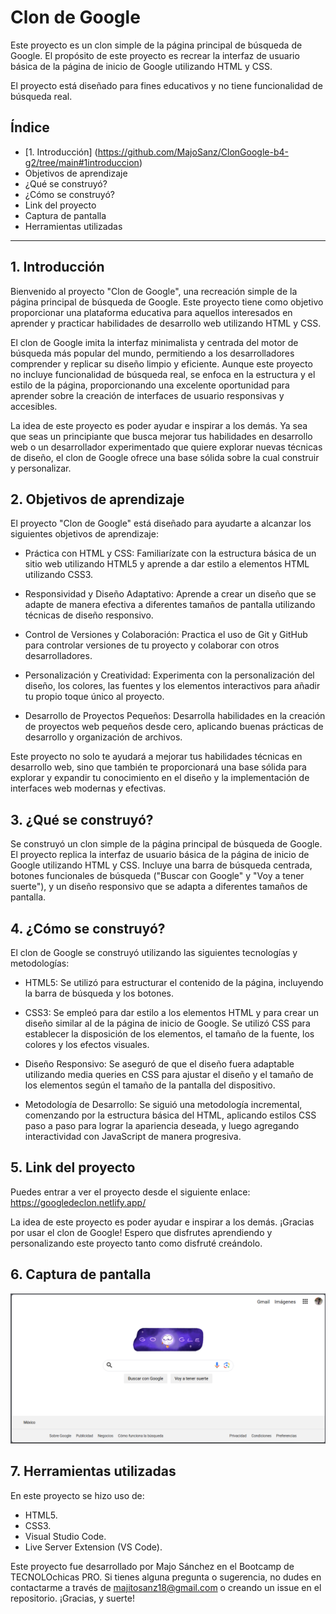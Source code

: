 # Clon de Google

Este proyecto es un clon simple de la página principal de búsqueda de Google. El propósito de este proyecto es recrear la interfaz de usuario básica de la página de inicio de Google utilizando HTML y CSS. 

El proyecto está diseñado para fines educativos y no tiene funcionalidad de búsqueda real.

## Índice

* [1. Introducción] (https://github.com/MajoSanz/ClonGoogle-b4-g2/tree/main#1introduccion)
* Objetivos de aprendizaje
* ¿Qué se construyó?
* ¿Cómo se construyó?
* Link del proyecto
* Captura de pantalla
* Herramientas utilizadas

****

## 1. Introducción

Bienvenido al proyecto "Clon de Google", una recreación simple de la página principal de búsqueda de Google. Este proyecto tiene como objetivo proporcionar una plataforma educativa para aquellos interesados en aprender y practicar habilidades de desarrollo web utilizando HTML y CSS.

El clon de Google imita la interfaz minimalista y centrada del motor de búsqueda más popular del mundo, permitiendo a los desarrolladores comprender y replicar su diseño limpio y eficiente. Aunque este proyecto no incluye funcionalidad de búsqueda real, se enfoca en la estructura y el estilo de la página, proporcionando una excelente oportunidad para aprender sobre la creación de interfaces de usuario responsivas y accesibles.

La idea de este proyecto es poder ayudar e inspirar a los demás. Ya sea que seas un principiante que busca mejorar tus habilidades en desarrollo web o un desarrollador experimentado que quiere explorar nuevas técnicas de diseño, el clon de Google ofrece una base sólida sobre la cual construir y personalizar.

## 2. Objetivos de aprendizaje

El proyecto "Clon de Google" está diseñado para ayudarte a alcanzar los siguientes objetivos de aprendizaje:

- Práctica con HTML y CSS: Familiarízate con la estructura básica de un sitio web utilizando HTML5 y aprende a dar estilo a elementos HTML utilizando CSS3.

- Responsividad y Diseño Adaptativo: Aprende a crear un diseño que se adapte de manera efectiva a diferentes tamaños de pantalla utilizando técnicas de diseño responsivo.

- Control de Versiones y Colaboración: Practica el uso de Git y GitHub para controlar versiones de tu proyecto y colaborar con otros desarrolladores.

- Personalización y Creatividad: Experimenta con la personalización del diseño, los colores, las fuentes y los elementos interactivos para añadir tu propio toque único al proyecto.

- Desarrollo de Proyectos Pequeños: Desarrolla habilidades en la creación de proyectos web pequeños desde cero, aplicando buenas prácticas de desarrollo y organización de archivos.

Este proyecto no solo te ayudará a mejorar tus habilidades técnicas en desarrollo web, sino que también te proporcionará una base sólida para explorar y expandir tu conocimiento en el diseño y la implementación de interfaces web modernas y efectivas. 

## 3. ¿Qué se construyó?

Se construyó un clon simple de la página principal de búsqueda de Google. El proyecto replica la interfaz de usuario básica de la página de inicio de Google utilizando HTML y CSS. Incluye una barra de búsqueda centrada, botones funcionales de búsqueda ("Buscar con Google" y "Voy a tener suerte"), y un diseño responsivo que se adapta a diferentes tamaños de pantalla.

## 4. ¿Cómo se construyó?

El clon de Google se construyó utilizando las siguientes tecnologías y metodologías:

- HTML5: Se utilizó para estructurar el contenido de la página, incluyendo la barra de búsqueda y los botones.

- CSS3: Se empleó para dar estilo a los elementos HTML y para crear un diseño similar al de la página de inicio de Google. Se utilizó CSS para establecer la disposición de los elementos, el tamaño de la fuente, los colores y los efectos visuales.

- Diseño Responsivo: Se aseguró de que el diseño fuera adaptable utilizando media queries en CSS para ajustar el diseño y el tamaño de los elementos según el tamaño de la pantalla del dispositivo.

- Metodología de Desarrollo: Se siguió una metodología incremental, comenzando por la estructura básica del HTML, aplicando estilos CSS paso a paso para lograr la apariencia deseada, y luego agregando interactividad con JavaScript de manera progresiva.

## 5. Link del proyecto

Puedes entrar a ver el proyecto desde el siguiente enlace: https://googledeclon.netlify.app/

La idea de este proyecto es poder ayudar e inspirar a los demás. ¡Gracias por usar el clon de Google! Espero que disfrutes aprendiendo y personalizando este proyecto tanto como disfruté creándolo.

## 6. Captura de pantalla

![Clon de Google](Images/Capturagoogle.png)

## 7. Herramientas utilizadas

En este proyecto se hizo uso de:
* HTML5.
* CSS3.
* Visual Studio Code.
* Live Server Extension (VS Code).



Este proyecto fue desarrollado por Majo Sánchez en el Bootcamp de TECNOLOchicas PRO. Si tienes alguna pregunta o sugerencia, no dudes en contactarme a través de majitosanz18@gmail.com o creando un issue en el repositorio. ¡Gracias, y suerte!
